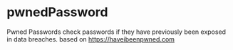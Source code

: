 # pwnedPassword
Pwned Passwords check passwords if they have previously been exposed in data breaches. based on https://haveibeenpwned.com
